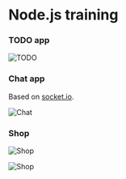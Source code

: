 # Node.js training

### TODO app

![TODO](https://raw.githubusercontent.com/nuenvio/node-training/master/sreenshots/todo.png)


### Chat app

Based on [socket.io](http://socket.io/ "websockets").

![Chat](https://raw.githubusercontent.com/nuenvio/node-training/master/sreenshots/chat.png)


### Shop

![Shop](https://raw.githubusercontent.com/nuenvio/node-training/master/sreenshots/shop.png)


![Shop](https://raw.githubusercontent.com/nuenvio/node-training/master/sreenshots/shop-description.png)